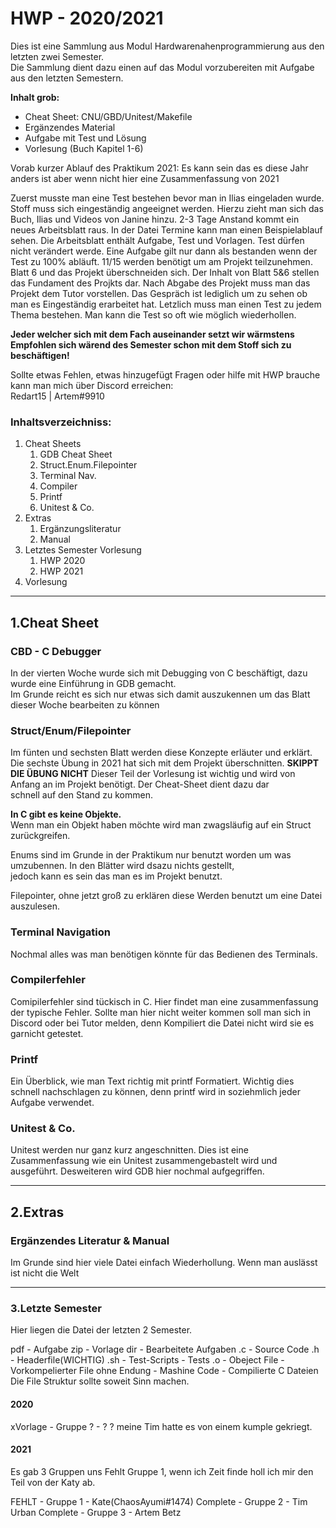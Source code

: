 
# HWP - 2020/2021

Dies ist eine Sammlung aus Modul Hardwarenahenprogrammierung aus den letzten zwei Semester.<br>
Die Sammlung dient dazu einen auf das Modul vorzubereiten mit Aufgabe aus den letzten Semestern.<br>

**Inhalt grob:**
- Cheat Sheet: CNU/GBD/Unitest/Makefile
- Ergänzendes Material
- Aufgabe mit Test und Lösung
- Vorlesung (Buch Kapitel 1-6)

Vorab kurzer Ablauf des Praktikum 2021:
Es kann sein das es diese Jahr anders ist aber wenn nicht hier eine Zusammenfassung von 2021

Zuerst musste man eine Test bestehen bevor man in Ilias eingeladen wurde. Stoff muss sich eingeständig angeeignet werden. Hierzu zieht man sich das Buch, Ilias und Videos von Janine hinzu. 2-3 Tage Anstand kommt ein neues Arbeitsblatt raus. In der Datei Termine kann man einen Beispielablauf sehen. Die Arbeitsblatt enthält Aufgabe, Test und Vorlagen. Test dürfen nicht verändert werde. Eine Aufgabe gilt nur dann als bestanden wenn der Test zu 100% abläuft. 11/15 werden benötigt um am Projekt teilzunehmen. Blatt 6 und das Projekt überschneiden sich. Der Inhalt von Blatt 5&6 stellen das Fundament des Projkts dar. Nach Abgabe des Projekt muss man das Projekt dem Tutor vorstellen. Das Gespräch ist lediglich um zu sehen ob man es Eingeständig erarbeitet hat.
Letzlich muss man einen Test zu jedem Thema bestehen. Man kann die Test so oft wie möglich wiederhollen.

**Jeder welcher sich mit dem Fach auseinander setzt wir wärmstens Empfohlen sich wärend des Semester schon mit dem Stoff sich zu beschäftigen!**

Sollte etwas Fehlen, etwas hinzugefügt Fragen oder hilfe mit HWP brauche kann man mich über Discord erreichen:<br>
Redart15 | Artem#9910


### Inhaltsverzeichniss:
1. Cheat Sheets
    1. GDB Cheat Sheet
    2. Struct.Enum.Filepointer
    3. Terminal Nav.
    4. Compiler
    5. Printf
    6. Unitest & Co.
2. Extras
    1. Ergänzungsliteratur
    2. Manual
3. Letztes Semester Vorlesung
    1. HWP 2020
    2. HWP 2021
6. Vorlesung

----

## 1.Cheat Sheet
### CBD - C Debugger
In der vierten Woche wurde sich mit Debugging von C beschäftigt, dazu wurde eine Einführung in GDB gemacht.<br>
Im Grunde reicht es sich nur etwas sich damit auszukennen um das Blatt dieser Woche bearbeiten zu können

### Struct/Enum/Filepointer
Im fünten und sechsten Blatt werden diese Konzepte erläuter und erklärt.<br>Die sechste Übung in 2021 hat sich mit dem Projekt überschnitten.
**SKIPPT DIE ÜBUNG NICHT**
Dieser Teil der Vorlesung ist wichtig und wird von Anfang an im Projekt benötigt. Der Cheat-Sheet dient dazu dar<br>
schnell auf den Stand zu kommen.

**In C gibt es keine Objekte.**<br>
Wenn man ein Objekt haben möchte wird man zwagsläufig auf ein Struct zurückgreifen.<br>

Enums sind im Grunde in der Praktikum nur benutzt worden um was umzubennen. In den Blätter wird dsazu nichts gestellt, <br>
jedoch kann es sein das man es im Projekt benutzt.

Filepointer, ohne jetzt groß zu erklären diese Werden benutzt um eine Datei auszulesen.


### Terminal Navigation
Nochmal alles was man benötigen könnte für das Bedienen des Terminals.

### Compilerfehler
Comipilerfehler sind tückisch in C. Hier findet man eine zusammenfassung der typische Fehler.
Sollte man hier nicht weiter kommen soll man sich in Discord oder bei Tutor melden,
denn Kompiliert die Datei nicht wird sie es garnicht getestet.

### Printf
Ein Überblick, wie man Text richtig mit printf Formatiert. Wichtig dies schnell nachschlagen zu können, denn printf wird in soziehmlich jeder Aufgabe verwendet.

### Unitest & Co.
Unitest werden nur ganz kurz angeschnitten. Dies ist eine Zusammenfassung wie ein Unitest zusammengebastelt wird und ausgeführt.
Desweiteren wird GDB hier nochmal aufgegriffen.

----

## 2.Extras

### Ergänzendes Literatur & Manual
Im Grunde sind hier viele Datei einfach Wiederhollung. Wenn man auslässt ist nicht die Welt

----

### 3.Letzte Semester
Hier liegen die Datei der letzten 2 Semester.

pdf - Aufgabe
zip - Vorlage
dir - Bearbeitete Aufgaben
.c  - Source Code
.h  - Headerfile(WICHTIG)
.sh - Test-Scripts - Tests
.o  - Obeject File - Vorkompelierter File
ohne Endung - Mashine Code - Compilierte C Dateien
Die File Struktur sollte soweit Sinn machen.

#### 2020
xVorlage - Gruppe ? - ? ?
meine Tim hatte es von einem kumple gekriegt.

#### 2021
Es gab 3 Gruppen uns Fehlt Gruppe 1, wenn ich Zeit finde holl ich mir den Teil von der Katy ab.

FEHLT    - Gruppe 1 - Kate(ChaosAyumi#1474) 
Complete - Gruppe 2 - Tim Urban
Complete - Gruppe 3 - Artem Betz



